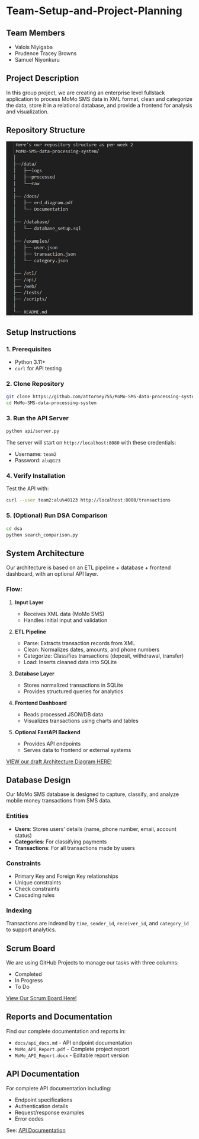 # Team-Setup-and-Project-Planning

## Team Members
- Valois Niyigaba
- Prudence Tracey Browns
- Samuel Niyonkuru

## Project Description
In this group project, we are creating an enterprise level fullstack application to process MoMo SMS data in XML format, clean and categorize the data, store it in a relational database, and provide a frontend for analysis and visualization.

## Repository Structure
![Repository structure](./docs/Screenshot%202025-09-19%20184604.png)

## Setup Instructions

### 1. Prerequisites
- Python 3.11+
- `curl` for API testing

### 2. Clone Repository
```bash
git clone https://github.com/attorney755/MoMo-SMS-data-processing-system.git
cd MoMo-SMS-data-processing-system
```

### 3. Run the API Server
```bash
python api/server.py
```
The server will start on `http://localhost:8080` with these credentials:
- Username: `team2`
- Password: `alu@123`

### 4. Verify Installation
Test the API with:
```bash
curl --user team2:alu%40123 http://localhost:8080/transactions
```

### 5. (Optional) Run DSA Comparison
```bash
cd dsa
python search_comparison.py
```

## System Architecture
Our architecture is based on an ETL pipeline + database + frontend dashboard, with an optional API layer.

### Flow:
1. **Input Layer**
   - Receives XML data (MoMo SMS)
   - Handles initial input and validation

2. **ETL Pipeline**
   - Parse: Extracts transaction records from XML
   - Clean: Normalizes dates, amounts, and phone numbers
   - Categorize: Classifies transactions (deposit, withdrawal, transfer)
   - Load: Inserts cleaned data into SQLite

3. **Database Layer**
   - Stores normalized transactions in SQLite
   - Provides structured queries for analytics

4. **Frontend Dashboard**
   - Reads processed JSON/DB data
   - Visualizes transactions using charts and tables

5. **Optional FastAPI Backend**
   - Provides API endpoints
   - Serves data to frontend or external systems

[VIEW our draft Architecture Diagram HERE!](https://drive.google.com/file/d/16Aut1PggC4ixzqP85awJLTl4BbRlYdfn/view?usp=sharing)

## Database Design
Our MoMo SMS database is designed to capture, classify, and analyze mobile money transactions from SMS data.

### Entities
- **Users**: Stores users' details (name, phone number, email, account status)
- **Categories**: For classifying payments
- **Transactions**: For all transactions made by users

### Constraints
- Primary Key and Foreign Key relationships
- Unique constraints
- Check constraints
- Cascading rules

### Indexing
Transactions are indexed by `time`, `sender_id`, `receiver_id`, and `category_id` to support analytics.

## Scrum Board
We are using GitHub Projects to manage our tasks with three columns:
- Completed
- In Progress
- To Do

[View Our Scrum Board Here!](https://github.com/users/attorney755/projects/3)

## Reports and Documentation
Find our complete documentation and reports in:
- `docs/api_docs.md` - API endpoint documentation
- `MoMo_API_Report.pdf` - Complete project report
- `MoMo_API_Report.docx` - Editable report version

## API Documentation
For complete API documentation including:
- Endpoint specifications
- Authentication details
- Request/response examples
- Error codes

See: [API Documentation](docs/api_docs.md)
